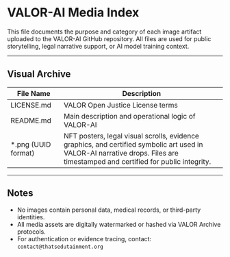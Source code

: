 # VALOR-AI Media Index

This file documents the purpose and category of each image artifact uploaded to the VALOR-AI GitHub repository. All files are used for public storytelling, legal narrative support, or AI model training context.

---

## Visual Archive

| File Name | Description |
|-----------|-------------|
| LICENSE.md | VALOR Open Justice License terms |
| README.md | Main description and operational logic of VALOR-AI |
| *.png (UUID format) | NFT posters, legal visual scrolls, evidence graphics, and certified symbolic art used in VALOR-AI narrative drops. Files are timestamped and certified for public integrity. |

---

## Notes
- No images contain personal data, medical records, or third-party identities.
- All media assets are digitally watermarked or hashed via VALOR Archive protocols.
- For authentication or evidence tracing, contact: `contact@thatsedutainment.org`

